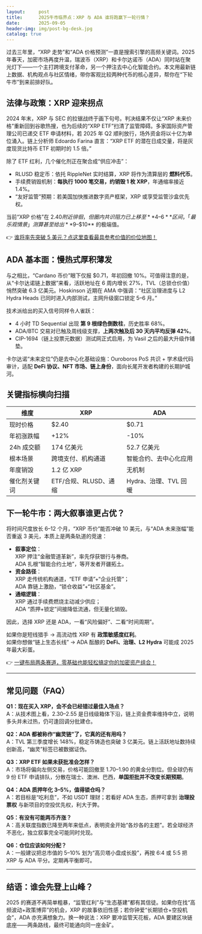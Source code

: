 ```yaml
---
layout:     post
title:      2025牛市临界点：XRP 与 ADA 谁将跑赢下一轮行情？
date:       2025-09-05
header-img: img/post-bg-desk.jpg
catalog: true
---
```


过去三年里，“XRP 走势”和“ADA 价格预测”一直是搜索引擎的高频关键词。2025 年春天，加密市场再度升温，瑞波币（XRP）和卡尔达诺币（ADA）同时站在聚光灯下——一个主打跨境支付革命，另一个押注去中心化智能合约。本文用最新链上数据、机构观点与社区情绪，带你客观比较两种代币的核心差异，帮你在“下轮牛市”到来前排好队。

## 法律与政策：XRP 迎来拐点

2024 年末，XRP 与 SEC 的拉锯战终于画下句号。判决结果不仅让“XRP 未来价格”重新回到谷歌热搜，也为后续的“XRP ETF”扫清了监管障碍。多家国际资产管理公司已递交 ETF 申请材料，若 2025 年 Q2 顺利放行，场外资金将以十亿为单位涌入。链上分析师 Edoardo Farina 直言：“XRP ETF 的潜在日成交量，将是灰度现货比特币 ETF 初期时的 1.5 倍。”

除了 ETF 红利，几个催化剂正在聚合成“供应冲击”：

- RLUSD 稳定币：依托 RippleNet 实时结算，XRP 将作为清算层的 **燃料代币**。
- 手续费销毁机制：**每执行 1000 笔交易，约销毁 1 枚 XRP**，年通缩率接近 1.4%。
- “友好监管”预期：若美国加快推进数字资产框架，XRP 或享受监管沙盒优先权。

当前“XRP 价格”在 $2.40 附近徘徊，但圈内共识阻力已上移至 **$4–$6** 区间，「最乐观情景」测算甚至给出 **$9–$10** 的极端值。

👉 [谁将率先突破 5 美元？点这里查看最具参考价值的价位地图！](https://okxdog.com/)

## ADA 基本面：慢热式厚积薄发

与之相比，“Cardano 币价”眼下仅报 $0.71，年初回撤 10%。可值得注意的是，从“卡尔达诺链上数据”来看，活跃地址在 6 周内增长 27%，TVL（总锁仓价值）悄然突破 6.3 亿美元。Hoskinson 近期在 AMA 中强调：“社区治理进度与 L2 Hydra Heads 已同时进入内部测试，主网升级窗口锁定 5–6 月。”

技术派给出的买入信号同样令人雀跃：

- 4 小时 TD Sequential 出现 **第 9 根绿色倒数柱**，历史胜率 68%。
- ADA/BTC 交易对已触及周线级支撑，**上两次触及后 30 天内平均反弹 42%**。
- CIP-1694（链上投票元数据）测试网正式启用，为 Vasil 之后的最大升级作铺垫。

卡尔达诺“未来定位”仍是去中心化基础设施：Ouroboros PoS 共识 + 学术级代码审计，适配 **DeFi 协议、NFT 市场、链上身份**，面向长尾开发者构建的长期护城河。

## 关键指标横向扫描

| 维度 | XRP | ADA |
| --- | --- | --- |
| 现时价格 | $2.40 | $0.71 |
| 年初涨跌幅 | +12% | -10% |
| 24h 成交额 | 174 亿美元 | 52.7 亿美元 |
| 根本场景 | 跨境支付、机构通道 | 智能合约、去中心化应用 |
| 年度销毁 | 1.2 亿 XRP | 无机制 |
| 催化剂关键词 | ETF/合规、RLUSD、通缩 | Hydra、治理、TVL 回暖 |

## 下一轮牛市：两大叙事谁更占优？

将时间尺度放长 6–12 个月，“XRP 币价”能否冲破 10 美元，与“ADA 未来涨幅”能否重返 3 美元，本质上是两条轨道的竞速：

- **叙事定位**：  
  XRP 押注“金融管道革新”，率先俘获银行与券商。  
  ADA 扎根“智能合约土地”，等开发者开疆拓土。
- **资金路径**：  
  XRP 走传统机构通道，“ETF 申请”+“企业托管”；  
  ADA 靠链上激励，“锁仓收益”+“社区基金”。
- **通缩逻辑**：  
  XRP 通过手续费燃烧主动减少供应；  
  ADA “质押+锁定”间接降低流通，但无量化销毁。

因此，选择 XRP 还是 ADA，一看“风险偏好”、二看“时间周期”。

如果你是短线猎手 → 高流动性 XRP 有 **政策敏感度红利**。  
如果你想做“链上生态长线” → ADA 酝酿的 **DeFi、治理、L2 Hydra** 可能成 2025 年最大彩蛋。

👉 [一键布局两条赛道，零基础也能轻松搞定你的加密资产组合！](https://okxdog.com/)

---

## 常见问题（FAQ）

**Q1：现在买入 XRP，会不会已经错过最佳入场点？**  
A：从技术图上看，$2.30–$2.55 是日线级箱体下沿，链上资金费率维持中立，说明多头并未过热，仍可逢回调分批建仓。

**Q2：ADA 都被称作“幽灵链”了，它真的还有用吗？**  
A：TVL 第三季度增长 148%，稳定币铸造也突破 3 亿美元。链上活跃地址数持续创新高，“幽灵”标签已被数据证伪。

**Q3：XRP ETF 如果未获批准会怎样？**  
A：市场将偏向左侧交易，价格可能回撤至 $1.70–$1.90 的黄金分割位。但全球仍有 9 份 ETF 申请排队，分散在瑞士、澳洲、巴西，**单国拒批并不改变长期预期**。

**Q4：ADA 质押年化 3–5%，值得锁仓吗？**  
A：若目标是“吃利息”，不如 USDT 理财；若看好 ADA 生态，质押可拿到 **治理投票权** 与新项目的空投优先权，利大于弊。

**Q5：有没有可能两币齐涨？**  
A：高关联度指数已降至两年来低点，表明资金开始“各炒各的主题”。若全球经济不恶化，独立叙事完全可能同时兑现。

**Q6：仓位应该如何分配？**  
A：一般建议把总市值的 5–10% 划为“高贝塔小盘成长股”，再按 6:4 或 5:5 把 XRP 与 ADA 平分。定期再平衡即可。

---

## 结语：谁会先登上山峰？

2025 的赛道不再简单粗暴，“监管红利”与“生态基建”都有其信徒。如果你在找“高频波动+政策博弈”的机会，XRP 的故事依旧性感；若你钟爱“长期锁仓+空投机会”，ADA 亦充满想象力。换一种说法：XRP 要冲监管天花板，ADA 要建区块链底座——两条路线，最终可能通向同一座金矿。
